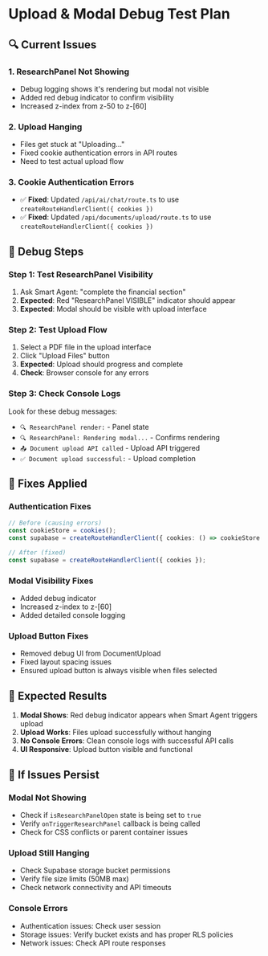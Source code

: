 # Upload & Modal Debug Test Plan

## 🔍 **Current Issues**

### **1. ResearchPanel Not Showing**
- Debug logging shows it's rendering but modal not visible
- Added red debug indicator to confirm visibility
- Increased z-index from z-50 to z-[60]

### **2. Upload Hanging**
- Files get stuck at "Uploading..." 
- Fixed cookie authentication errors in API routes
- Need to test actual upload flow

### **3. Cookie Authentication Errors**
- ✅ **Fixed**: Updated `/api/ai/chat/route.ts` to use `createRouteHandlerClient({ cookies })`
- ✅ **Fixed**: Updated `/api/documents/upload/route.ts` to use `createRouteHandlerClient({ cookies })`

## 🧪 **Debug Steps**

### **Step 1: Test ResearchPanel Visibility**
1. Ask Smart Agent: "complete the financial section"
2. **Expected**: Red "ResearchPanel VISIBLE" indicator should appear
3. **Expected**: Modal should be visible with upload interface

### **Step 2: Test Upload Flow**
1. Select a PDF file in the upload interface
2. Click "Upload Files" button
3. **Expected**: Upload should progress and complete
4. **Check**: Browser console for any errors

### **Step 3: Check Console Logs**
Look for these debug messages:
- `🔍 ResearchPanel render:` - Panel state
- `🔍 ResearchPanel: Rendering modal...` - Confirms rendering
- `📤 Document upload API called` - Upload API triggered
- `✅ Document upload successful:` - Upload completion

## 🔧 **Fixes Applied**

### **Authentication Fixes**
```typescript
// Before (causing errors)
const cookieStore = cookies();
const supabase = createRouteHandlerClient({ cookies: () => cookieStore });

// After (fixed)
const supabase = createRouteHandlerClient({ cookies });
```

### **Modal Visibility Fixes**
- Added debug indicator
- Increased z-index to z-[60]
- Added detailed console logging

### **Upload Button Fixes**
- Removed debug UI from DocumentUpload
- Fixed layout spacing issues
- Ensured upload button is always visible when files selected

## 🎯 **Expected Results**

1. **Modal Shows**: Red debug indicator appears when Smart Agent triggers upload
2. **Upload Works**: Files upload successfully without hanging
3. **No Console Errors**: Clean console logs with successful API calls
4. **UI Responsive**: Upload button visible and functional

## 🚨 **If Issues Persist**

### **Modal Not Showing**
- Check if `isResearchPanelOpen` state is being set to `true`
- Verify `onTriggerResearchPanel` callback is being called
- Check for CSS conflicts or parent container issues

### **Upload Still Hanging**
- Check Supabase storage bucket permissions
- Verify file size limits (50MB max)
- Check network connectivity and API timeouts

### **Console Errors**
- Authentication issues: Check user session
- Storage issues: Verify bucket exists and has proper RLS policies
- Network issues: Check API route responses 
